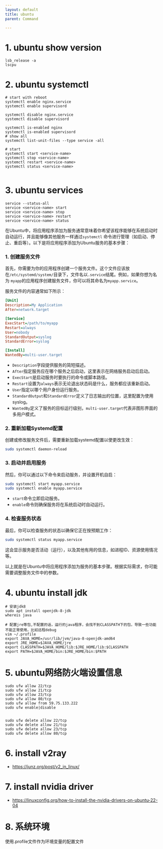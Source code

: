 ```yaml
---
layout: default
title: ubuntu
parent: Command

---
```


# 1. ubuntu show version

```shell
lsb_release -a
lscpu
```

# 2. ubuntu systemctl

```shell
# start with reboot
systemctl enable nginx.service       
systemctl enable supervisord

systemctl disable nginx.service
systemctl disable supervisord

systemctl is-enabled nginx
systemctl is-enabled supervisord
# show all
systemctl list-unit-files --type service -all

# start
systemctl start <service-name>
systemctl stop <service-name>
systemctl restart <service-name>
systemctl status <service-name>


```

# 3. ubuntu services

```shell
service --status-all
service <service-name> start
service <service-name> stop
service <service-name> restart
service <service-name> status

```

在Ubuntu中，将应用程序添加为服务通常意味着你希望该程序能够在系统启动时自动运行，并且能够像其他服务一样通过`systemctl`
命令进行管理（如启动、停止、重启等）。以下是将应用程序添加为Ubuntu服务的基本步骤：

### 1. 创建服务文件

首先，你需要为你的应用程序创建一个服务文件。这个文件应该放在`/etc/systemd/system/`目录下，文件名以`.service`结尾。例如，如果你想为名为
`myapp`的应用程序创建服务文件，你可以将其命名为`myapp.service`。

服务文件的内容通常如下所示：

```ini
[Unit]
Description=My Application
After=network.target

[Service]
ExecStart=/path/to/myapp
Restart=always
User=nobody
StandardOutput=syslog
StandardError=syslog

[Install]
WantedBy=multi-user.target
```

- `Description`字段提供服务的简短描述。
- `After`指定服务应在哪个服务之后启动，这里表示在网络服务启动后启动。
- `ExecStart`是启动服务时要执行的命令或脚本路径。
- `Restart`设置为`always`表示无论退出状态码是什么，服务都应该重新启动。
- `User`指定以哪个用户身份运行服务。
- `StandardOutput`和`StandardError`定义了日志输出的位置，这里配置为使用syslog。
- `WantedBy`定义了服务的目标运行级别，`multi-user.target`代表非图形界面的多用户模式。

### 2. 重新加载Systemd配置

创建或修改服务文件后，需要重新加载systemd配置以使更改生效：

```bash
sudo systemctl daemon-reload
```

### 3. 启动并启用服务

然后，你可以通过以下命令来启动服务，并设置开机自启：

```bash
sudo systemctl start myapp.service
sudo systemctl enable myapp.service
```

- `start`命令立即启动服务。
- `enable`命令则确保服务将在系统启动时自动运行。

### 4. 检查服务状态

最后，你可以检查服务的状态以确保它正在按预期工作：

```bash
sudo systemctl status myapp.service
```

这会显示服务是否活动（运行），以及其他有用的信息，如进程ID、资源使用情况等。

以上就是在Ubuntu中将应用程序添加为服务的基本步骤。根据实际需求，你可能需要调整服务文件中的参数。

# 4. ubuntu install jdk

```shell
# 安装jdk8
sudo apt install openjdk-8-jdk
whereis java

# 配置jre等包,不配置的话，运行的java程序，会找不到CLASSPATH下的包，导致一些功能不能正常使用，比如远程debug
vim ~/.profile
export JAVA_HOME=/usr/lib/jvm/java-8-openjdk-amd64
export JRE_HOME=$JAVA_HOME/jre
export CLASSPATH=$JAVA_HOME/lib:$JRE_HOME/lib:$CLASSPATH
export PATH=$JAVA_HOME/bin:$JRE_HOME/bin:$PATH
```

# 5. ubuntu网络防火端设置信息

```shell
sudo ufw allow 22/tcp
sudo ufw allow 21/tcp
sudo ufw allow 23/tcp
sudo ufw allow 80/tcp
sudo ufw allow from 59.75.133.222
sudo ufw enable|disable


sudo ufw delete allow 22/tcp
sudo ufw delete allow 21/tcp
sudo ufw delete allow 23/tcp
sudo ufw delete allow 80/tcp
```

# 6. install v2ray

- https://junz.org/post/v2_in_linux/

# 7. install nvidia driver

- https://linuxconfig.org/how-to-install-the-nvidia-drivers-on-ubuntu-22-04

# 8. 系统环境

使用.profile文件作为环境变量的配置文件